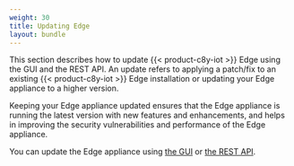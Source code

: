 ```yaml
---
weight: 30
title: Updating Edge
layout: bundle
---
```


This section describes how to update {{< product-c8y-iot >}} Edge using the GUI and the REST API. An update refers to applying a patch/fix to an existing {{< product-c8y-iot >}} Edge installation or updating your Edge appliance to a higher version.

Keeping your Edge appliance updated ensures that the Edge appliance is running the latest version with new features and enhancements, and helps in improving the security vulnerabilities and performance of the Edge appliance.

You can update the Edge appliance using [the GUI](/edge/update/#updating-edge-gui) or [the REST API](https://cumulocity.com/api/edge/#tag/Update).
